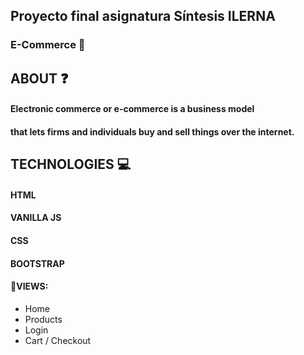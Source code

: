 ## Proyecto final asignatura Síntesis ILERNA

### E-Commerce 📱

## ABOUT ❓

#### Electronic commerce or e-commerce is a business model

#### that lets firms and individuals buy and sell things over the internet.

## TECHNOLOGIES 💻

#### HTML

#### VANILLA JS

#### CSS

#### BOOTSTRAP

#### 🌁VIEWS:

- Home
- Products
- Login
- Cart / Checkout
